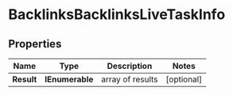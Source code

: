 # BacklinksBacklinksLiveTaskInfo


## Properties

| Name | Type | Description | Notes |
|------------ | ------------- | ------------- | -------------|
**Result** | **IEnumerable<BacklinksBacklinksLiveResultInfo>** | array of results |[optional]|
